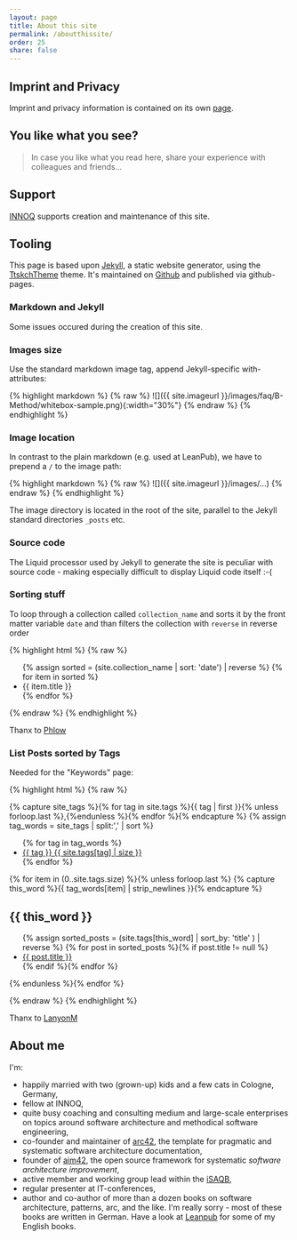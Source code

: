 ```yaml
---
layout: page
title: About this site
permalink: /aboutthissite/
order: 25
share: false
---
```


## Imprint and Privacy

Imprint and privacy information is contained on its own [page](/imprint-privacy/).
 

## You like what you see?

> In case you like what you read here, share your experience with colleagues and friends...

## Support

[INNOQ](https://innoq.com) supports creation and maintenance of this site.


## Tooling
This page is based upon [Jekyll](), a static website generator, using the [TtskchTheme](https://github.com/ttskch/jekyll-ttskch-theme) theme.
It's maintained on [Github](https://github.com/arc42/quality.arc42.org-site/) and published via github-pages.


### Markdown and Jekyll

Some issues occured during the creation of this site.
### Images size

Use the standard markdown image tag, append Jekyll-specific with-attributes:

{% highlight markdown %}
{% raw %}
![]({{ site.imageurl }}/images/faq/B-Method/whitebox-sample.png){:width="30%"}
{% endraw %}
{% endhighlight %}

### Image location

In contrast to the plain markdown (e.g. used at LeanPub), we have to prepend
a ```/``` to the image path:

{% highlight markdown %}
{% raw %}
![]({{ site.imageurl }}/images/...)
{% endraw %}
{% endhighlight %}

The image directory is located in the root of the site, parallel to the Jekyll
standard directories ```_posts``` etc.

### Source code

The Liquid processor used by Jekyll to generate the site is peculiar with source
code - making especially difficult to display Liquid code itself :-(


### Sorting stuff

To loop through a collection called `collection_name` and sorts it by the front matter variable `date` and than filters the collection with `reverse` in reverse order 

{% highlight html %}
{% raw  %}
    <ul>
    {% assign sorted = (site.collection_name | sort: 'date') | reverse %}
    {% for item in sorted %}
    <li>{{ item.title }}</li>
    {% endfor %}
    </ul>
{% endraw  %}
{% endhighlight %}

Thanx to [Phlow](https://gist.github.com/Phlow/1f27dfafdf2bbcc5c48e)

### List Posts sorted by Tags

Needed for the "Keywords" page:

{% highlight html %}
{% raw %}

{% capture site_tags %}{% for tag in site.tags %}{{ tag | first }}{% unless forloop.last %},{%endunless %}{% endfor %}{% endcapture %}
{% assign tag_words = site_tags | split:',' | sort %}

<div id="tags">
  <ul class="tag-box inline">
  {% for tag in tag_words %}
    <li><a href="#{{ tag | cgi_escape }}">{{ tag }} <span>{{ site.tags[tag] | size }}</span></a></li>
  {% endfor %}
  </ul>

  {% for item in (0..site.tags.size) %}{% unless forloop.last %}
    {% capture this_word %}{{ tag_words[item] | strip_newlines }}{% endcapture %}
  <h2 id="{{ this_word | cgi_escape }}">{{ this_word }}</h2>
  <ul class="posts">
    {% assign sorted_posts = (site.tags[this_word] | sort_by: 'title' ) | reverse %}
    {% for post in sorted_posts %}{% if post.title != null %}
    <li> <a href="{{ post.url }}">{{ post.title }}</a></li>
    {% endif %}{% endfor %}
  </ul>
  {% endunless %}{% endfor %}
</div>

{% endraw %}
{% endhighlight %}

Thanx to [LanyonM](https://github.com/LanyonM/lanyonm.github.io/blob/master/tags.html)


## About me

I'm:

* happily married with two (grown-up) kids and a few cats in Cologne, Germany,
* fellow at INNOQ,
* quite busy coaching and consulting medium and large-scale enterprises on topics around software architecture and methodical software engineering,
* co-founder and maintainer of <a href="https://arc42.de">arc42</a>, the template for pragmatic and systematic software architecture documentation,
* founder of <a href="https://aim42.org">aim42</a>, the open source framework for systematic _software architecture improvement_,
* active member and working group lead within the <a href="https://isaqb.org">iSAQB</a>,
* regular presenter at IT-conferences,
* author and co-author of more than a dozen books on software architecture, patterns, arc, and the like. I'm really sorry - most of these books are written in German. Have a look at <a href="https://leanpub.com">Leanpub</a> for some of my English books.

